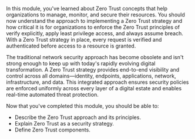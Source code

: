 In this module, you've learned about Zero Trust concepts that help organizations to manage, monitor, and secure their resources. You should now understand the approach to implementing a Zero Trust strategy and how critical it is for organizations to enforce the Zero Trust principles of verify explicitly, apply least privilege access, and always assume breach. With a Zero Trust strategy in place, every request is verified and authenticated before access to a resource is granted.

The traditional network security approach has become obsolete and isn't strong enough to keep up with today's rapidly evolving digital transformation. A Zero Trust strategy provides end-to-end visibility and control across all domains—identity, endpoints, applications, network, infrastructure, and data. This integrated approach ensures security policies are enforced uniformly across every layer of a digital estate and enables real-time automated threat protection.

Now that you've completed this module, you should be able to:

- Describe the Zero Trust approach and its principles.
- Explain Zero Trust as a security strategy.
- Define Zero Trust components.
